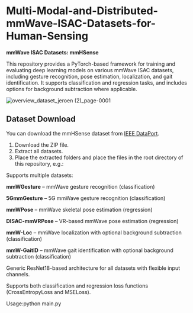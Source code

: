# Multi-Modal-and-Distributed-mmWave-ISAC-Datasets-for-Human-Sensing

**mmWave ISAC Datasets: mmHSense**

This repository provides a PyTorch-based framework for training and evaluating deep learning models on various mmWave ISAC datasets, including gesture recognition, pose estimation, localization, and gait identification. It supports classification and regression tasks, and includes options for background subtraction where applicable.

![overview_dataset_jeroen (2)_page-0001](https://github.com/user-attachments/assets/e848e512-4d0c-451b-b28e-bb54a9ada3d8)


## Dataset Download

You can download the mmHSense dataset from [IEEE DataPort](https://ieee-dataport.org/documents/mmhsense-multi-modal-and-distributed-mmwave-isac-datasets-human-sensing).

1. Download the ZIP file.
2. Extract all datasets.
3. Place the extracted folders and place the files in the root directory of this repository, e.g.:



Supports multiple datasets:

**mmWGesture** – mmWave gesture recognition (classification)

**5GmmGesture** – 5G mmWave gesture recognition (classification)

**mmWPose** – mmWave skeletal pose estimation (regression)

**DISAC-mmVRPose** – VR-based mmWave pose estimation (regression)

**mmW-Loc** – mmWave localization with optional background subtraction (classification)

**mmW-GaitID** – mmWave gait identification with optional background subtraction (classification)

Generic ResNet18-based architecture for all datasets with flexible input channels.


Supports both classification and regression loss functions (CrossEntropyLoss and MSELoss).

Usage:python main.py
